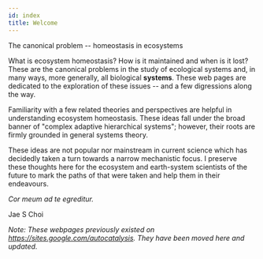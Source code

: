 ```yaml
---
id: index
title: Welcome
---
```


The canonical problem -- homeostasis in ecosystems

What is ecosystem homeostasis? How is it maintained and when is it lost? These are the canonical problems in the study of ecological systems and, in many ways, more generally, all biological **systems**. These web pages are dedicated to the exploration of these issues -- and a few digressions along the way. 

Familiarity with a few related theories and perspectives are helpful in understanding ecosystem homeostasis. These ideas fall under the broad banner of "complex adaptive hierarchical systems"; however, their roots are firmly grounded in general systems theory. 

These ideas are not popular nor mainstream in current science which has decidedly taken a turn towards a narrow mechanistic focus. I preserve these thoughts here for the ecosystem and earth-system scientists of the future to mark the paths of that were taken and help them in their endeavours.

*Cor meum ad te egreditur.* 

Jae S Choi


*Note: These webpages previously existed on https://sites.google.com/autocatalysis. They have been
moved here and updated.*

